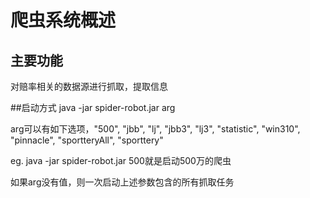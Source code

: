 # 爬虫系统概述

## 主要功能
对赔率相关的数据源进行抓取，提取信息

##启动方式
java -jar spider-robot.jar arg

arg可以有如下选项，"500", "jbb", "lj", "jbb3", "lj3", "statistic", "win310", "pinnacle", "sportteryAll", "sporttery"

eg. java -jar spider-robot.jar 500就是启动500万的爬虫

如果arg没有值，则一次启动上述参数包含的所有抓取任务
